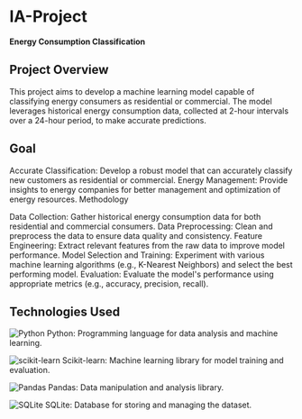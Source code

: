 # IA-Project

**Energy Consumption Classification**

## Project Overview

This project aims to develop a machine learning model capable of classifying energy consumers as residential or commercial. The model leverages historical energy consumption data, collected at 2-hour intervals over a 24-hour period, to make accurate predictions.

## Goal

Accurate Classification: Develop a robust model that can accurately classify new customers as residential or commercial.
Energy Management: Provide insights to energy companies for better management and optimization of energy resources.
Methodology

Data Collection: Gather historical energy consumption data for both residential and commercial consumers.
Data Preprocessing: Clean and preprocess the data to ensure data quality and consistency.
Feature Engineering: Extract relevant features from the raw data to improve model performance.
Model Selection and Training: Experiment with various machine learning algorithms (e.g., K-Nearest Neighbors) and select the best performing model.
Evaluation: Evaluate the model's performance using appropriate metrics (e.g., accuracy, precision, recall).


## Technologies Used

![Python](https://img.shields.io/badge/python-3670A0?style=for-the-badge&logo=python&logoColor=ffdd54) Python: Programming language for data analysis and machine learning.

![scikit-learn](https://img.shields.io/badge/scikit--learn-%23F7931E.svg?style=for-the-badge&logo=scikit-learn&logoColor=white) Scikit-learn: Machine learning library for model training and evaluation.

![Pandas](https://img.shields.io/badge/pandas-%23150458.svg?style=for-the-badge&logo=pandas&logoColor=white) Pandas: Data manipulation and analysis library.

![SQLite](https://img.shields.io/badge/sqlite-%2307405e.svg?style=for-the-badge&logo=sqlite&logoColor=white) SQLite: Database for storing and managing the dataset.
